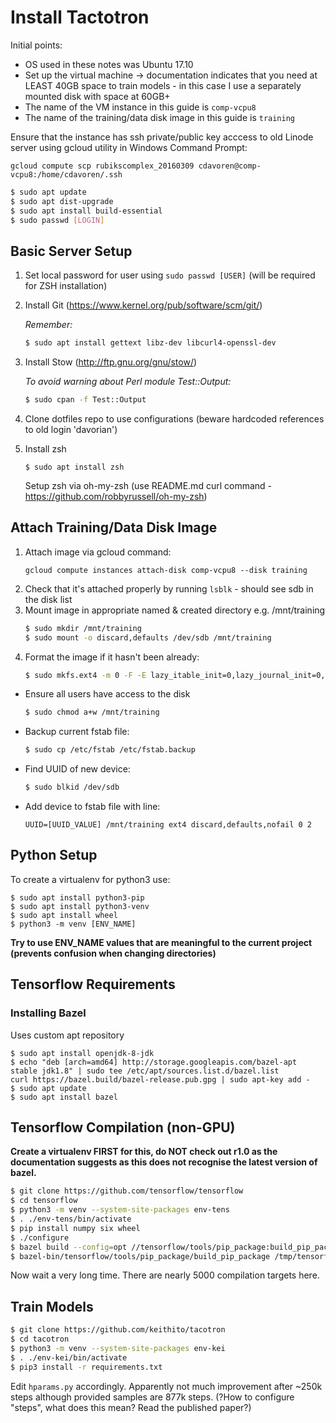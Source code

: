 # Install Tactotron

Initial points:
  - OS used in these notes was Ubuntu 17.10
  - Set up the virtual machine -> documentation indicates that you need at LEAST 40GB space to train models - in this case I use a separately mounted disk with space at 60GB+
  - The name of the VM instance in this guide is ```comp-vcpu8```
  - The name of the training/data disk image in this guide is ```training```

Ensure that the instance has ssh private/public key acccess to old Linode server using gcloud utility in Windows Command Prompt:

```
gcloud compute scp rubikscomplex_20160309 cdavoren@comp-vcpu8:/home/cdavoren/.ssh
```

```bash
$ sudo apt update
$ sudo apt dist-upgrade
$ sudo apt install build-essential
$ sudo passwd [LOGIN]
```

## Basic Server Setup

  1. Set local password for user using ```sudo passwd [USER]``` (will be required for ZSH installation)
  2. Install Git (https://www.kernel.org/pub/software/scm/git/)
  
      *Remember:*
      ```bash
      $ sudo apt install gettext libz-dev libcurl4-openssl-dev
      ```
  1. Install Stow (http://ftp.gnu.org/gnu/stow/)
  
      *To avoid warning about Perl module Test::Output:*
      ```bash
      $ sudo cpan -f Test::Output
      ```
  1. Clone dotfiles repo to use configurations (beware hardcoded references to old login 'davorian')
  1. Install zsh 
     ```
     $ sudo apt install zsh
     ```
     Setup zsh via oh-my-zsh (use README.md curl command - https://github.com/robbyrussell/oh-my-zsh)

## Attach Training/Data Disk Image

1. Attach image via gcloud command:
    ```
    gcloud compute instances attach-disk comp-vcpu8 --disk training
    ```
1. Check that it's attached properly by running ```lsblk``` - should see sdb in the disk list
1. Mount image in appropriate named & created directory e.g. /mnt/training
    ```bash
    $ sudo mkdir /mnt/training
    $ sudo mount -o discard,defaults /dev/sdb /mnt/training
    ```
1. Format the image if it hasn't been already:
    ```bash
    $ sudo mkfs.ext4 -m 0 -F -E lazy_itable_init=0,lazy_journal_init=0,discard /dev/sdb
    ```
- Ensure all users have access to the disk
    ```bash
    $ sudo chmod a+w /mnt/training
    ```
- Backup current fstab file:
    ```bash
    $ sudo cp /etc/fstab /etc/fstab.backup
    ```
- Find UUID of new device:
    ```bash
    $ sudo blkid /dev/sdb
    ```
- Add device to fstab file with line:
    ```fstab
    UUID=[UUID_VALUE] /mnt/training ext4 discard,defaults,nofail 0 2
    ```

## Python Setup

To create a virtualenv for python3 use:
```
$ sudo apt install python3-pip
$ sudo apt install python3-venv
$ sudo apt install wheel
$ python3 -m venv [ENV_NAME]
```

**Try to use ENV_NAME values that are meaningful to the current project (prevents confusion when changing directories)**

## Tensorflow Requirements

### Installing Bazel

Uses custom apt repository

```
$ sudo apt install openjdk-8-jdk
$ echo "deb [arch=amd64] http://storage.googleapis.com/bazel-apt stable jdk1.8" | sudo tee /etc/apt/sources.list.d/bazel.list
curl https://bazel.build/bazel-release.pub.gpg | sudo apt-key add -
$ sudo apt update
$ sudo apt install bazel
```

## Tensorflow Compilation (non-GPU)

**Create a virtualenv FIRST for this, do NOT check out r1.0 as the documentation suggests as this does not recognise the latest version of bazel.**

```bash
$ git clone https://github.com/tensorflow/tensorflow 
$ cd tensorflow
$ python3 -m venv --system-site-packages env-tens
$ . ./env-tens/bin/activate
$ pip install numpy six wheel 
$ ./configure
$ bazel build --config=opt //tensorflow/tools/pip_package:build_pip_package
$ bazel-bin/tensorflow/tools/pip_package/build_pip_package /tmp/tensorflow_pkg
```
Now wait a very long time.  There are nearly 5000 compilation targets here.

## Train Models

```bash
$ git clone https://github.com/keithito/tacotron
$ cd tacotron
$ python3 -m venv --system-site-packages env-kei
$ . ./env-kei/bin/activate
$ pip3 install -r requirements.txt
```

Edit `hparams.py` accordingly.  Apparently not much improvement after ~250k steps although provided samples are 877k steps.  (?How to configure "steps", what does this mean?  Read the published paper?)

